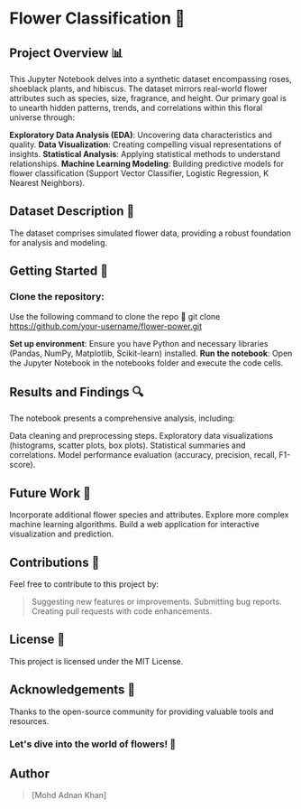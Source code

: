 # Flower Classification 🌹

## Project Overview 📊
This Jupyter Notebook delves into a synthetic dataset encompassing roses, shoeblack plants, and hibiscus. The dataset mirrors real-world flower attributes such as species, size, fragrance, and height. Our primary goal is to unearth hidden patterns, trends, and correlations within this floral universe through:

**Exploratory Data Analysis (EDA)**: Uncovering data characteristics and quality.
**Data Visualization**: Creating compelling visual representations of insights.
**Statistical Analysis**: Applying statistical methods to understand relationships.
**Machine Learning Modeling**: Building predictive models for flower classification (Support Vector Classifier, Logistic Regression, K Nearest Neighbors).

## Dataset Description 📁
The dataset comprises simulated flower data, providing a robust foundation for analysis and modeling.

## Getting Started 🚀

### Clone the repository:
Use the following command to clone the repo 🔽
git clone https://github.com/your-username/flower-power.git

**Set up environment**: Ensure you have Python and necessary libraries (Pandas, NumPy, Matplotlib, Scikit-learn) installed.
**Run the notebook**: Open the Jupyter Notebook in the notebooks folder and execute the code cells.

## Results and Findings 🔍

The notebook presents a comprehensive analysis, including:

Data cleaning and preprocessing steps.
Exploratory data visualizations (histograms, scatter plots, box plots).
Statistical summaries and correlations.
Model performance evaluation (accuracy, precision, recall, F1-score).

## Future Work 🌱

Incorporate additional flower species and attributes.
Explore more complex machine learning algorithms.
Build a web application for interactive visualization and prediction.

## Contributions 🙌

Feel free to contribute to this project by:

> Suggesting new features or improvements.
> Submitting bug reports.
> Creating pull requests with code enhancements.

## License 📄
This project is licensed under the MIT License.

## Acknowledgements 🙏
Thanks to the open-source community for providing valuable tools and resources.

### Let's dive into the world of flowers! 🌸

## Author
> [Mohd Adnan Khan]
